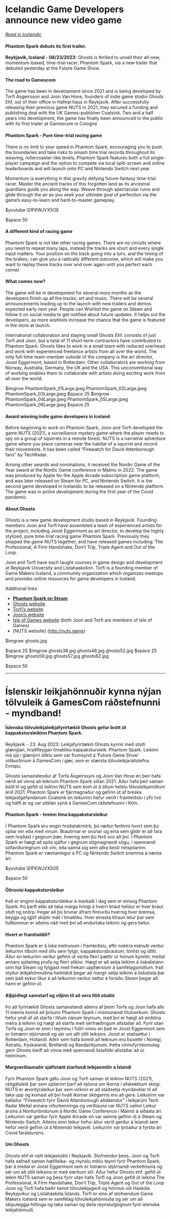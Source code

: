 # Icelandic Game Developers announce new video game

*[Read in Icelandic](#slenskirleikjahnnuirkynnanjantlvuleikgamescomrstefnunnimyndband)*

#### Phantom Spark debuts its first trailer.
**Reykjavik, Iceland - 08/23/2023:** Ghosts is thrilled to unveil their all-new, momentum-based, time-trial racer, Phantom Spark, via a new trailer that debuted yesterday at the Future Game Show.



#### The road to Gamescom
The game has been in development since 2021 and is being developed by Torfi Asgeirsson and Joon Van Hove, founders of indie game studio Ghosts Ehf, out of their office in Hafnar.haus in Reykjavik. After successfully releasing their previous game NUTS in 2021, they secured a funding and publishing deal with the UK Games-publisher Coatsink. Two and a half years into development, the game has finally been announced to the public with its first trailer at Gamescom in Cologne

#### Phantom Spark - Pure time-trial racing game
There is no limit to your speed in Phantom Spark, encouraging you to push the boundaries and take risks to smash time trial records throughout its weaving, rollercoaster-like levels, Phantom Spark features both a full single-player campaign and the option to compete via local split-screen and online leaderboards and will launch onto  PC and Nintendo Switch next year. 

Momentum is everything in this gravity defying future-fantasy time-trial racer. Master the ancient tracks of this forgotten land as its ancestral guardians guide you along the way. Weave through spectacular ruins and glide through the air as you seek your ultimate goal of perfection via the game’s easy-to-learn and hard-to-master gameplay.

$youtube Q1FKWJVX5OE

$space 50  
  
#### A different kind of racing game
Phantom Spark is not like other racing games. There are no circuits where you need to repeat many laps, instead the tracks are short and every single input matters. Your position on the track going into a turn, and the timing of the brakes, can give you a radically different outcome, which will make you want to replay these tracks over and over again until you perfect each corner.

#### What comes now?
The game will be in development for several more months as the developers finish up all the tracks, art and music. There will be several announcements leading up to the launch with new trailers and demos expected early next year. People can Wishlist the game on Steam and follow it on social media to get notified about future updates. It helps out the developers, as more wishlists increase the chance that the game is featured in the store at launch.

International collaboration and staying small
Ghosts Ehf. consists of just Torfi and Joon, but a total of 11 short-term contractors have contributed to Phantom Spark. Ghosts likes to work in a small team with reduced overhead and work with experienced freelance artists from all over the world. The only full-time team-member outside of the company is the art director, Joost Eggermont, based in Rotterdam. Other collaborators are working from Norway, Australia, Germany, the UK and the USA. This unconventional way of working enables them to collaborate with artists doing exciting work from all over the world. 

$imgrow PhantomSpark_01Large.jpeg PhantomSpark_02Large.jpeg PhantomSpark_03Large.jpeg
$space 25
$imgrow PhantomSpark_04Large.jpeg PhantomSpark_05Large.jpeg PhantomSpark_06Large.jpeg
$space 25

#### Award winning indie game developers in Iceland
Before beginning to work on Phantom Spark, Joon and Torfi developed the game NUTS (2021), a surveillance mystery game where the player needs to spy on a group of squirrels in a remote forest. NUTS is a narrative adventure game where you place cameras near the habitat of a squirrel and record their movements. It has been called “Firewatch for David Attenborough fans” by TechRadar. 

Among other awards and nominations, it received the Nordic Game of the Year award at the Nordic Game conference in Malmo in 2022. The game was produced by Apple for the Apple Arcade subscription game platform, and was later released on Steam for PC, and Nintendo Switch. It is the second game developed in Icelandic to be released on a Nintendo platform. The game was in active development during the first year of the Covid pandemic.

#### About Ghosts
Ghosts is a new game development studio based in Reykjavik. Founding members Joon and Torfi have assembled a team of experienced artists for the project, including Joost Eggermont as art director, to develop the highly stylized, pure time-trial racing game Phantom Spark. Previously they shipped the game NUTS together, and have released games including: The Professional, A Firm Handshake, Don’t Trip, Triple Agent and Out of the Loop.

Joon and Torfi have each taught courses in game design and development at Reykjavik University and Listahaskolinn. Torfi is a founding member of Game Makers Iceland, a community organization which organizes meetups and provides online resources for game developers in Iceland.

Additional links
- **[Phantom Spark on Steam](https://store.steampowered.com/app/1924180/Phantom_Spark/)**
- [Ghosts website](http://ghosts.biz)
- [Torfi’s website](https://torfi.itch.io)
- [Joon’s website](http://joon.be)
- [Isle of Games website](http://isleofgames.is) (both Joon and Torfi are members of Isle of Games)
- [NUTS website] (http://nuts.game)

$imgraw ghosts.jpg

$space 25
$imgrow ghosts38.jpg ghosts48.jpg ghosts52.jpg
$space 25
$imgrow ghosts59.jpg ghosts57.jpg ghosts62.jpg

$space 50  
<hr>

# Íslenskir leikjahönnuðir kynna nýjan tölvuleik á GamesCom ráðstefnunni - myndband!
#### Íslenska tölvuleikjaleikjafyrirtækið Ghosts gefur brátt út kappakstursleikinn Phantom Spark.
Reykjavík - 23. Aug 2023: Leikjafyrirtækið Ghosts kynnir með stolti glænýjan, hraðfleygan tímatöku-kappakstursleik: Phantom Spark. Leikinn má sjá í glænýrri stiklu sem var frumsýnd á ‘Future Game Show’ viðburðinum á GamesCom í gær, sem er stærsta tölvuleikjaráðstefna Evrópu.  

Ghosts samanstendur af Torfa Ásgeirssyni og Joon Van Hove en þeir hafa verið að vinna að leiknum Phantom Spark síðan 2021. Áður hafa þeir saman búið til og gefið út leikinn NUTS sem kom út á öllum helstu tölvuleikjamiðlum árið 2021. Phantom Spark er fjármagnaður og gefinn út af breska leikjaútgefandanum Coatsink en leikurinn hefur verið í framleiðslu í yfir tvö og hálft ár og var stiklan sýnd á GamesCom ráðstefnunni í Köln. 

#### Phantom Spark - hreinn tíma kappakstursleikur
Í Phantom Spark eru engin hraðatakmörk, þú ræður ferðinni hvort sem þú spilar ein eða með vinum. Brautirnar er snúnar og eina sem gildir er að fara sem hraðast í gegnum þær, hvernig sem þú ferð svo að því. Í Phantom Spark er hægt að spila sjálfur í gegnum stigmagnandi sögu, í spennandi sófaviðureignum við vini, eða sanna sig sem allra besti netspilarinn. Phantom Spark er væntanlegur á PC og Nintendo Switch snemma á næsta ári. 

$youtube Q1FKWJVX5OE

$space 50  

#### Öðruvísi kappakstursleikur  
Það er enginn kappakstursleikur á markaði í dag sem er einsog Phantom Spark. Þú þarft ekki að taka marga hringi á hverri braut heldur er hver braut stutt og snörp. Þegar að þú brunar áfram finnurðu hvernig hver bremsa, beygja og ígjöf skiptir máli í tímatöku. Hver einasta tilraun telur þar sem fullkomnun er aðeins náð með því að endurtaka leikinn og gera betur. 

#### Hvert er framhaldið?
Phantom Spark er á loka metrunum í framleiðslu, eftir nokkra mánuði verður leikurinn tilbúin með öllu sem fylgir, kappakstursbrautum, tónlist og útliti. Áður en leikurinn verður gefinn út verða fleiri þættir úr honum kynntir, meðal annars spilanleg prufa og fleiri stiklur. Hægt er að setja leikinn á óskalistann sinn hjá Steam og fylgjast með frekari uppfærslum á samfélagsmiðlum. Það styður leikjahönnuðina heilmikið þegar að margir setja leikinn á óskalista þar sem það eykur líkur á að leikurinn verður settur á forsíðu Steam þegar að hann er gefinn út. 

#### Alþjóðlegt samstarf og viljinn til að vera lítið stúdíó
Þó að fyrirtækið Ghosts samanstandi aðeins af þeim Torfa og Joon hafa alls 11 manns komið að þróunn Phantom Spark í mismunandi hlutverkum. Ghosts hefur yndi af að starfa í litlum nánum teymum, með því er hægt að einblína meira á leikinn og hægt að starfa með sérfræðingum allstaðar að. Fyrir utan Torfa og Joon er einn í teyminu í fullri vinnu en það er Joost Eggermont sem er listrænn stjórnandi og sér um allt útlit leiksins. Joost er staðsettur í Rotterdam, Hollandi. Aðrir sem hafa komið að leiknum eru búsettir í Noregi, Ástralíu, Þýskalandi, Bretlandi og Bandaríkjunum. Þetta vinnufyrirkomulag gerir Ghosts kleift að vinna með spennandi listafólki allstaðar að úr heiminum.

#### Margverðlaunaðir sjálfstætt starfandi leikjasmiðir á Íslandi
Fyrir Phantom Spark gáfu Joon og Torfi saman út leikinn NUTS (2021), ráðgátuleik þar sem spilarinn þarf að njósna um íkorna í afskekktum skógi. NUTS er ævintýraleikur þar sem virknin er að staðsetja myndavélar til að taka upp og komast að því hvað íkornar skógarins eru að gera. Leikurinn var kallaður “Firewatch fyrir David Attenborough aðdáendur” í leikjarýni Tech Radar
Meðal annara viðurkenninga og verðlauna var NUTS valinn Leikur ársins á Norðurlöndunum á Nordic Game Conference í Malmö á síðasta ári. Leikurinn var gerður fyrir Apple Arcade en var seinna gefinn út á Steam og Nintendo Switch. Aðeins einn leikur hefur áður verið gerður á Íslandi sem hefur verið gefinn út á Nintendo leikjavél. Leikurinn var þróaður á fyrsta ári Covid faraldursins. 

#### Um Ghosts
Ghosts ehf er nýtt leikjastúdíó í Reykjavík. Stofnendur þess, Joon og Torfi hafa safnað saman hæfileika- og reynslu miklu teymi fyrir Phantom Spark, þar á meðal er Joost Eggermont sem er listrænn stjórnandi verkefnisins og sér um að útlit leiksins er með sterkum stíl. Áður hefur Ghosts ehf. gefið út leikin NUTS saman og þess fyrir utan hafa Torfi og Joon gefið út leikina The Professional, A Firm Handshake, Don’t Trip, Triple Agent og Out of the Loop
Joon og Torfi hafa báðir kennt tölvuleikjagerð og hönnun við Háskóla Reykajvíkur og Listaháskóla Íslands. Torfi er einn af stofnendum Game Makers Iceland sem er samfélag tölvuleikjahönnuða og sér um að skipuleggja hittinga og taka saman og deila reynslu/gögnum fyrir íslenska leikjahönnuði.
